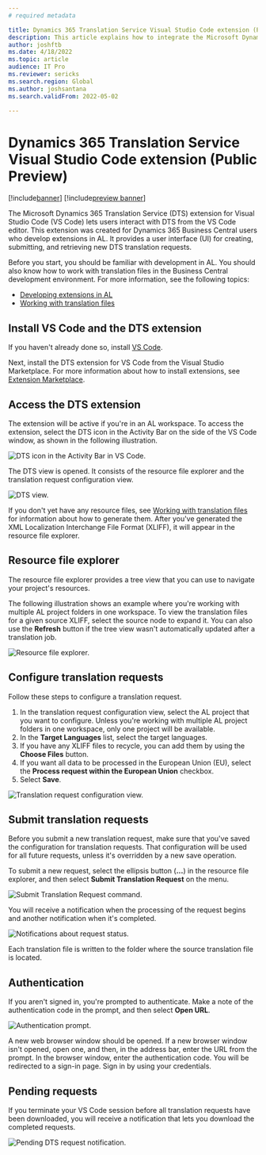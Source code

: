 ```yaml
---
# required metadata

title: Dynamics 365 Translation Service Visual Studio Code extension (Public Preview)
description: This article explains how to integrate the Microsoft Dynamics 365 Translation Service (DTS) extension for Visual Studio Code into your Visual Studio Code workflow.
author: joshftb
ms.date: 4/18/2022
ms.topic: article
audience: IT Pro
ms.reviewer: sericks
ms.search.region: Global
ms.author: joshsantana
ms.search.validFrom: 2022-05-02

---
```

# Dynamics 365 Translation Service Visual Studio Code extension (Public Preview)

[!include[banner](../includes/banner.md)]
[!include[preview banner](../includes/preview-banner.md)]

The Microsoft Dynamics 365 Translation Service (DTS) extension for Visual Studio Code (VS Code) lets users interact with DTS from the VS Code editor. This extension was created for Dynamics 365 Business Central users who develop extensions in AL. It provides a user interface (UI) for creating, submitting, and retrieving new DTS translation requests.

Before you start, you should be familiar with development in AL. You should also know how to work with translation files in the Business Central development environment. For more information, see the following topics:

- [Developing extensions in AL](/dynamics365/business-central/dev-itpro/developer/devenv-dev-overview)
- [Working with translation files](/dynamics365/business-central/dev-itpro/developer/devenv-work-with-translation-files)

## Install VS Code and the DTS extension

If you haven't already done so, install [VS Code](https://code.visualstudio.com/).

Next, install the DTS extension for VS Code from the Visual Studio Marketplace. For more information about how to install extensions, see [Extension Marketplace](https://code.visualstudio.com/docs/editor/extension-marketplace).

## Access the DTS extension

The extension will be active if you're in an AL workspace. To access the extension, select the DTS icon in the Activity Bar on the side of the VS Code window, as shown in the following illustration.

![DTS icon in the Activity Bar in VS Code.](media/dtsvsc-icon.png)

The DTS view is opened. It consists of the resource file explorer and the translation request configuration view.

![DTS view.](media/dtsvsc-dtsview.png)

If you don't yet have any resource files, see [Working with translation files](/dynamics365/business-central/dev-itpro/developer/devenv-work-with-translation-files) for information about how to generate them. After you've generated the XML Localization Interchange File Format (XLIFF), it will appear in the resource file explorer.

## Resource file explorer

The resource file explorer provides a tree view that you can use to navigate your project's resources.

The following illustration shows an example where you're working with multiple AL project folders in one workspace. To view the translation files for a given source XLIFF, select the source node to expand it. You can also use the **Refresh** button if the tree view wasn't automatically updated after a translation job.

![Resource file explorer.](media/dtsvsc-resourceexplorer.png)

## Configure translation requests

Follow these steps to configure a translation request.

1. In the translation request configuration view, select the AL project that you want to configure. Unless you're working with multiple AL project folders in one workspace, only one project will be available.
2. In the **Target Languages** list, select the target languages.
3. If you have any XLIFF files to recycle, you can add them by using the **Choose Files** button.
4. If you want all data to be processed in the European Union (EU), select the **Process request within the European Union** checkbox.
5. Select **Save**.

![Translation request configuration view.](media/dtsvsc-reqconfig.png)

## Submit translation requests

Before you submit a new translation request, make sure that you've saved the configuration for translation requests. That configuration will be used for all future requests, unless it's overridden by a new save operation.

To submit a new request, select the ellipsis button (**...**) in the resource file explorer, and then select **Submit Translation Request** on the menu.

![Submit Translation Request command.](media/dtsvsc-submit.png) 

You will receive a notification when the processing of the request begins and another notification when it's completed.

![Notifications about request status.](media/dtsvsc-processing.png)

Each translation file is written to the folder where the source translation file is located.

## Authentication

If you aren't signed in, you're prompted to authenticate. Make a note of the authentication code in the prompt, and then select **Open URL**.

![Authentication prompt.](media/dtsvsc-auth.png)

A new web browser window should be opened. If a new browser window isn't opened, open one, and then, in the address bar, enter the URL from the prompt. In the browser window, enter the authentication code. You will be redirected to a sign-in page. Sign in by using your credentials.

## Pending requests

If you terminate your VS Code session before all translation requests have been downloaded, you will receive a notification that lets you download the completed requests.

![Pending DTS request notification.](media/dtsvsc-pending.png)
